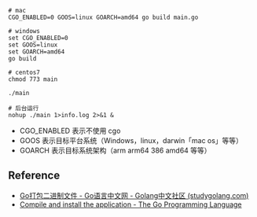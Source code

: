 ```shell
# mac
CGO_ENABLED=0 GOOS=linux GOARCH=amd64 go build main.go

# windows
set CGO_ENABLED=0
set GOOS=linux
set GOARCH=amd64
go build

# centos7
chmod 773 main

./main

# 后台运行
nohup ./main 1>info.log 2>&1 &
```

- CGO_ENABLED 表示不使用 cgo
- GOOS 表示目标平台系统（Windows，linux，darwin「mac os」等等）
- GOARCH 表示目标系统架构（arm arm64 386 amd64 等等）

## Reference

- [Go打包二进制文件 - Go语言中文网 - Golang中文社区 (studygolang.com)](https://studygolang.com/articles/27112)
- [Compile and install the application - The Go Programming Language](https://go.dev/doc/tutorial/compile-install)
